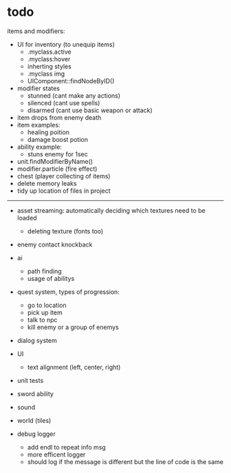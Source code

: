 # todo

items and modifiers:
* UI for inventory (to unequip items)
  * .myclass.active
  * .myclass:hover
  * inherting styles
  * .myclass img
  * UIComponent::findNodeByID()
* modifier states
  * stunned (cant make any actions)
  * silenced (cant use spells)
  * disarmed (cant use basic weapon or attack)
* item drops from enemy death
* item examples:
  * healing poition
  * damage boost potion
* ability example:
  * stuns enemy for 1sec
* unit.findModifierByName()
* modifier.particle  (fire effect)
* chest (player collecting of items)
* delete memory leaks
* tidy up location of files in project

---


* asset streaming: automatically deciding which textures need to be loaded
  * deleting texture (fonts too)
* enemy contact knockback
* ai
  * path finding
  * usage of abilitys
* quest system, types of progression:
  * go to location
  * pick up item
  * talk to npc
  * kill enemy or a group of enemys
* dialog system


* UI
  * text alignment (left, center, right)
	
* unit tests
* sword ability
* sound
* world (tiles)


* debug logger
  * add endl to repeat info msg
  * more efficent logger
  * should log if the message is different but the line of code is the same
 

